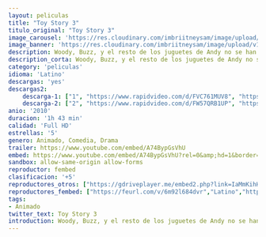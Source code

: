 ```yaml
---
layout: peliculas
title: "Toy Story 3"
titulo_original: "Toy Story 3"
image_carousel: 'https://res.cloudinary.com/imbriitneysam/image/upload/v1558931294/toy3-poster-min.jpg'
image_banner: 'https://res.cloudinary.com/imbriitneysam/image/upload/v1558931294/toy3-poster-min.jpg'
description: Woody, Buzz, y el resto de los juguetes de Andy no se han jugado con en años. Con Andy a punto de ir a la universidad, la pandilla se encuentra accidentalmente abandonada en un centro de cuidado infantil infame. Los juguetes deben unirse para escapar y regresar a casa con Andy.
description_corta: Woody, Buzz, y el resto de los juguetes de Andy no se han jugado con en años. Con Andy a punto de ir a la universidad, la pandilla se encuentra accidentalmente abandonada en un centro de cuidado infantil infame. Los juguetes deben unirse para escapar y regresar a casa con Andy.
category: 'peliculas'
idioma: 'Latino'
descargas: 'yes'
descargas2:
    descarga-1: ["1", "https://www.rapidvideo.com/d/FVC761MUV8", "https://www.google.com/s2/favicons?domain=www.rapidvideo.com","RapidVideo","https://res.cloudinary.com/imbriitneysam/image/upload/v1541473684/mexico.png", "Latino", "Full HD"]
    descarga-2: ["2", "https://www.rapidvideo.com/d/FW57QRB1UP", "https://www.google.com/s2/favicons?domain=www.rapidvideo.com","RapidVideo","https://res.cloudinary.com/imbriitneysam/image/upload/v1541473684/mexico.png", "Latino", "Full HD"]
anio: '2010'
duracion: '1h 43 min'
calidad: 'Full HD'
estrellas: '5'
genero: Animado, Comedia, Drama
trailer: https://www.youtube.com/embed/A74BypGsVhU
embed: https://www.youtube.com/embed/A74BypGsVhU?rel=0&amp;hd=1&border=0&wmode=opaque&enablejsapi=1&modestbranding=1&controls=1&showinfo=1
sandbox: allow-same-origin allow-forms
reproductor: fembed
clasificacion: '+5'
reproductores_otros: ["https://gdriveplayer.me/embed2.php?link=IaMmKihHkYRLSCuDbSRfggzXIACkBaubG%252BPgDLes5lNMW%252F9qO5Os8HAtTvPWflA4bUNnJO0wuEFXwnTUUyNjWuZEwcCHkQuy6%252BC%252Bcc6NAtOzEvqavnunT84voL0C0kZ6KJaizgrg6F47eA3Nx9Fy1Vz%252FZzNvBNOQ%252F7Q01rAdPSMaHYd5CoLQXMP0xRp3hFkaAvJR152q%252F%252FG4rEsKY34oZy","Latino","https://gdriveplayer.me/embed2.php?link=gSaxxMhz43Rcc84XsMocow%252BgI4%252FI4ThU4ojx7NjKm1VK1NYJ2RdcbR51ou9p5ZIzFg9e0lgIreW5ycqsJdnhpj5mXyK5C0nSdeG6X3DPvy17vbvG47eM1UhYr9K8skNzQj9l9BieBZOoW6RYP7tigIvvFgwHstm0CxkJCQAduEPx3dSkAynYIZRBH4CecV0u31gpiKYQZ3e1z7EpUlowmJ","Latino","https://mstream.website/tdd6aswlgf4i","Latino"]
reproductores_fembed: ["https://feurl.com/v/6m92l684dvr","Latino","https://feurl.com/v/549y8-j-xvl","Latino"]
tags:
- Animado
twitter_text: Toy Story 3
introduction: Woody, Buzz, y el resto de los juguetes de Andy no se han jugado con en años. Con Andy a punto de ir a la universidad, la pandilla se encuentra accidentalmente abandonada en un centro de cuidado infantil infame. Los juguetes deben unirse para escapar y regresar a casa con Andy.
---
```












